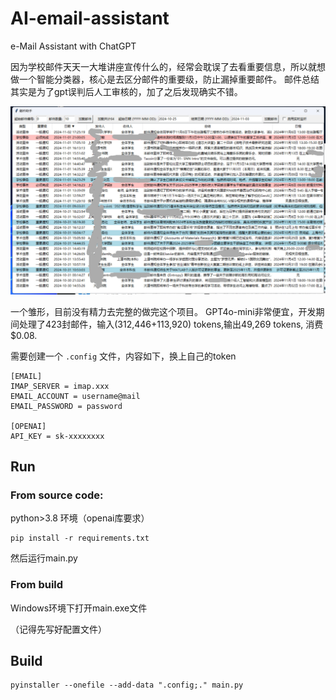 # AI-email-assistant

 e-Mail Assistant with ChatGPT

因为学校邮件天天一大堆讲座宣传什么的，经常会耽误了去看重要信息，所以就想做一个智能分类器，核心是去区分邮件的重要级，防止漏掉重要邮件。 邮件总结其实是为了gpt误判后人工审核的，加了之后发现确实不错。

![1730648208190](image/README/1730648208190.png)

一个雏形，目前没有精力去完整的做完这个项目。 GPT4o-mini非常便宜，开发期间处理了423封邮件，输入(312,446+113,920) tokens,输出49,269 tokens, 消费$0.08.

需要创建一个 `.config`  文件，内容如下，换上自己的token

```
[EMAIL]
IMAP_SERVER = imap.xxx
EMAIL_ACCOUNT = username@mail
EMAIL_PASSWORD = password

[OPENAI]
API_KEY = sk-xxxxxxxx
```

## Run

### From source code:

python>3.8 环境（openai库要求）

```
pip install -r requirements.txt

```

然后运行main.py

### From build

Windows环境下打开main.exe文件

（记得先写好配置文件）


## Build

```
pyinstaller --onefile --add-data ".config;." main.py                              
```
